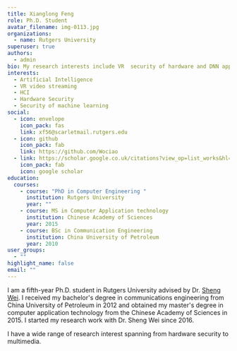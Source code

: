 ```yaml
---
title: Xianglong Feng
role: Ph.D. Student
avatar_filename: img-0113.jpg
organizations:
  - name: Rutgers University
superuser: true
authors:
  - admin
bio: My research interests include VR  security of hardware and DNN applications.
interests:
  - Artificial Intelligence
  - VR video streaming
  - HCI
  - Hardware Security
  - Security of machine learning
social:
  - icon: envelope
    icon_pack: fas
    link: xf56@scarletmail.rutgers.edu
  - icon: github
    icon_pack: fab
    link: https://github.com/Wociao
  - link: https://scholar.google.co.uk/citations?view_op=list_works&hl=en&user=E44JoMkAAAAJ
    icon_pack: fab
    icon: google scholar
education:
  courses:
    - course: "PhD in Computer Engineering "
      institution: Rutgers University
      year: ""
    - course: MS in Computer Application technology
      institution: Chinese Academy of Sciences
      year: 2015
    - course: BSc in Communication Engineering
      institution: China University of Petroleum
      year: 2010
user_groups:
  - ""
highlight_name: false
email: ""
---
```

I am a fifth-year Ph.D. student in Rutgers University advised by Dr. [Sheng Wei](http://eceweb1.rutgers.edu/~sw891/). I received my bachelor's degree in communications engineering from China University of Petroleum in 2012 and  obtained my master's degree in computer application technology from the Chinese Academy of Sciences in 2015. I started my research work with Dr. Sheng Wei since 2016. 

I have a wide range of research interest spanning from hardware security to multimedia.